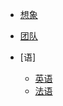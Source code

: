 <!-- 侧边栏 docs/_navbar.md -->
- [想象](CHINESE/INTRO/NAVBAR/Vision.md)



- [团队](CHINESE/INTRO/NAVBAR/Team.md)


- [语]
  - [英语]()
  - [法语](/FRENCH/)


